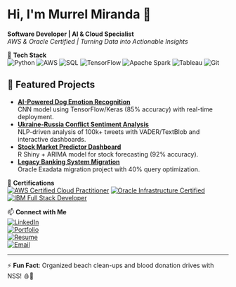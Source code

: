 # Hi, I'm Murrel Miranda 👋  
**Software Developer | AI & Cloud Specialist**  
*AWS & Oracle Certified | Turning Data into Actionable Insights*

🔧 **Tech Stack**  
![Python](https://img.shields.io/badge/Python-3776AB?style=flat&logo=python&logoColor=white)
![AWS](https://img.shields.io/badge/AWS-FF9900?style=flat&logo=amazonaws&logoColor=white)
![SQL](https://img.shields.io/badge/SQL-4479A1?style=flat&logo=postgresql&logoColor=white)
![TensorFlow](https://img.shields.io/badge/TensorFlow-FF6F00?style=flat&logo=tensorflow&logoColor=white)
![Apache Spark](https://img.shields.io/badge/Apache_Spark-E25A1C?style=flat&logo=apachespark&logoColor=white)
![Tableau](https://img.shields.io/badge/Tableau-E97627?style=flat&logo=tableau&logoColor=white)
![Git](https://img.shields.io/badge/Git-F05032?style=flat&logo=git&logoColor=white)

## 🚀 Featured Projects  
- **[AI-Powered Dog Emotion Recognition](https://github.com/MurrelM/Dog-Emotion-Recognition)**  
  CNN model using TensorFlow/Keras (85% accuracy) with real-time deployment.  
- **[Ukraine-Russia Conflict Sentiment Analysis](https://github.com/MurrelM/Sentiment-Analysis)**  
  NLP-driven analysis of 100k+ tweets with VADER/TextBlob and interactive dashboards.  
- **[Stock Market Predictor Dashboard](https://github.com/MurrelM/Stock-Prediction)**  
  R Shiny + ARIMA model for stock forecasting (92% accuracy).  
- **[Legacy Banking System Migration](https://github.com/MurrelM/Oracle-Migration)**  
  Oracle Exadata migration project with 40% query optimization.  

📜 **Certifications**  
[![AWS Certified Cloud Practitioner](https://img.shields.io/badge/AWS-Cloud_Practitioner-FF9900?style=flat&logo=amazonaws)](your-aws-cert-link)
[![Oracle Infrastructure Certified](https://img.shields.io/badge/Oracle-Infrastructure_Foundation-F80000?style=flat&logo=oracle)](your-oracle-cert-link)
[![IBM Full Stack Developer](https://img.shields.io/badge/IBM-Full_Stack-052FAD?style=flat&logo=ibm)](your-ibm-cert-link)

📫 **Connect with Me**  
[![LinkedIn](https://img.shields.io/badge/LinkedIn-0A66C2?style=flat&logo=linkedin)](https://www.linkedin.com/in/murrelmiranda/)  
[![Portfolio](https://img.shields.io/badge/Portfolio-4285F4?style=flat&logo=google-chrome)](https://cozy-griffin-4492da.netlify.app/)  
[![Resume](https://img.shields.io/badge/Resume-FF6C37?style=flat&logo=adobe-acrobat-reader)](https://github.com/MurrelM/Resume/releases/latest/download/MurrelM_Resume.pdf)  
[![Email](https://img.shields.io/badge/Email-D14836?style=flat&logo=gmail)](mailto:murreimiranda12@gmail.com)

---

⚡ **Fun Fact**: Organized beach clean-ups and blood donation drives with NSS! 🩸🌊
